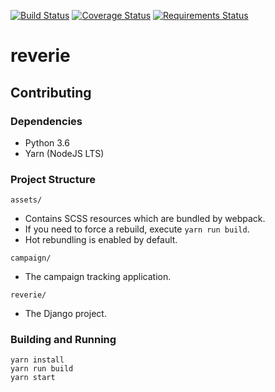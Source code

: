 [![Build Status](https://travis-ci.org/devenney/reverie.svg?branch=master)](https://travis-ci.org/devenney/reverie)
[![Coverage Status](https://coveralls.io/repos/github/devenney/reverie/badge.svg)](https://coveralls.io/github/devenney/reverie)
[![Requirements Status](https://requires.io/github/devenney/reverie/requirements.svg?branch=master)](https://requires.io/github/devenney/reverie/requirements/?branch=master)

# reverie

## Contributing

### Dependencies

* Python 3.6
* Yarn (NodeJS LTS)

### Project Structure

`assets/`

* Contains SCSS resources which are bundled by webpack.
* If you need to force a rebuild, execute `yarn run build`.
* Hot rebundling is enabled by default.

`campaign/`

* The campaign tracking application.

`reverie/`

* The Django project.

### Building and Running

    yarn install
    yarn run build
    yarn start
